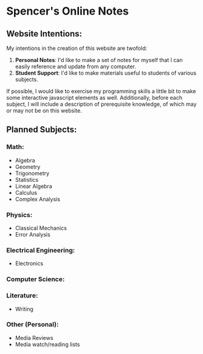 # Spencer's Online Notes

## Website Intentions:

My intentions in the creation of this website are twofold:

1. **Personal Notes**: I'd like to make a set of notes for myself that I can easily reference and update from any computer.
2. **Student Support**: I'd like to make materials useful to students of various subjects.

If possible, I would like to exercise my programming skills a little bit to make some interactive javascript elements as well.
Additionally, before each subject, I will include a description of prerequisite knowledge, of which may or may not be on this website.

## Planned Subjects:

### Math:
- Algebra
- Geometry
- Trigonometry
- Statistics
- Linear Algebra
- Calculus
- Complex Analysis

### Physics:
- Classical Mechanics
- Error Analysis

### Electrical Engineering:
- Electronics

### Computer Science:

### Literature:
- Writing

### Other (Personal):
- Media Reviews
- Media watch/reading lists
